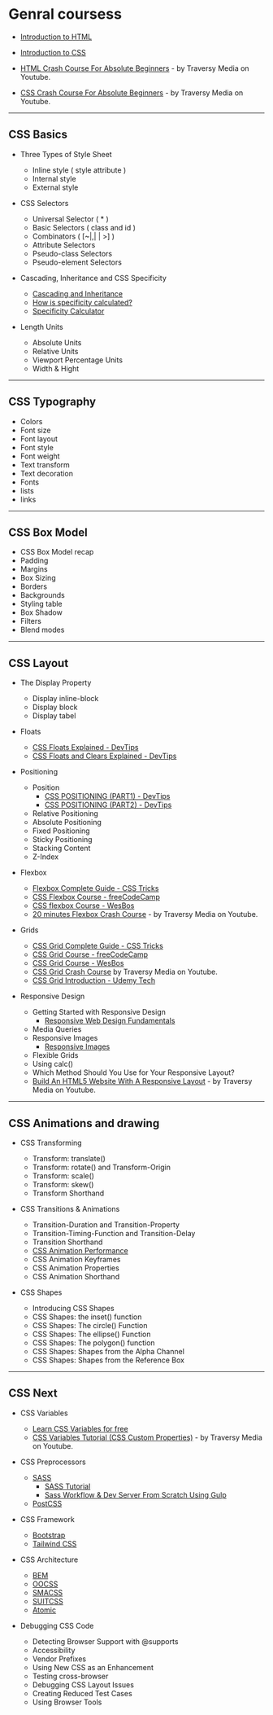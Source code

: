 
# Genral coursess

* [Introduction to HTML](https://scrimba.com/g/ghtml)
* [Introduction to CSS](https://scrimba.com/g/gintrotocss)

* [HTML Crash Course For Absolute Beginners](https://www.youtube.com/watch?v=UB1O30fR-EE) - by Traversy Media on Youtube.
* [CSS Crash Course For Absolute Beginners](https://www.youtube.com/watch?v=yfoY53QXEnI) - by Traversy Media on Youtube.

---

## CSS Basics

- Three Types of Style Sheet
    * Inline style ( style attribute )
    * Internal style
    * External style

- CSS Selectors
    * Universal Selector ( \* )
    * Basic Selectors ( class and id )
    * Combinators ( [~|,| | >] )
    * Attribute Selectors
    * Pseudo-class Selectors
    * Pseudo-element Selectors

- Cascading, Inheritance and CSS Specificity
    * [Cascading and Inheritance](https://developer.mozilla.org/en-US/docs/Learn/CSS/Introduction_to_CSS/Cascade_and_inheritance)
    * [How is specificity calculated?](https://developer.mozilla.org/en-US/docs/Web/CSS/Specificity)
    * [Specificity Calculator](https://specificity.keegan.st/)

- Length Units
    * Absolute Units
    * Relative Units
    * Viewport Percentage Units
    * Width & Hight


---

## CSS Typography

- Colors
- Font size
- Font layout
- Font style
- Font weight
- Text transform
- Text decoration
- Fonts
- lists
- links


---

## CSS Box Model


- CSS Box Model recap
- Padding
- Margins
- Box Sizing
- Borders
- Backgrounds
- Styling table
- Box Shadow
- Filters
- Blend modes

---

## CSS Layout

- The Display Property
    * Display inline-block
    * Display block
    * Display tabel

- Floats
    * [CSS Floats Explained - DevTips](https://www.youtube.com/watch?v=609adV3pTME)
    * [CSS Floats and Clears Explained - DevTips](https://www.youtube.com/watch?v=xFGBNv2KeVU)

- Positioning
    * Position
        * [CSS POSITIONING (PART1) - DevTips](https://www.youtube.com/watch?v=kejG8G0dr5U)
        * [CSS POSITIONING (PART2) - DevTips](https://www.youtube.com/watch?v=Rf6zAP4YnZA)
    * Relative Positioning
    * Absolute Positioning
    * Fixed Positioning
    * Sticky Positioning
    * Stacking Content
    * Z-Index

- Flexbox
    * [Flexbox Complete Guide - CSS Tricks](https://css-tricks.com/snippets/css/a-guide-to-flexbox/)
    * [CSS Flexbox Course - freeCodeCamp](https://www.youtube.com/watch?v=-Wlt8NRtOpo)
    * [CSS flexbox Course - WesBos](https://flexbox.io/)
    * [20 minutes Flexbox Crash Course](https://youtu.be/JJSoEo8JSnc) - by Traversy Media on Youtube.

- Grids
    * [CSS Grid Complete Guide - CSS Tricks](https://css-tricks.com/snippets/css/complete-guide-grid/)
    * [CSS Grid Course - freeCodeCamp](https://www.youtube.com/watch?v=t6CBKf8K_Ac)
    * [CSS Grid Course - WesBos](https://cssgrid.io/)
    * [CSS Grid Crash Course](https://youtu.be/jV8B24rSN5o) by Traversy Media on Youtube.
    * [CSS Grid Introduction - Udemy Tech](https://www.youtube.com/watch?v=oz0fbFviLIU)

- Responsive Design
    * Getting Started with Responsive Design
        + [Responsive Web Design Fundamentals](https://udacity.com/course/responsive-web-design-fundamentals--ud893)
    * Media Queries
    * Responsive Images
        + [Responsive Images](https://udacity.com/course/responsive-images--ud882)
    * Flexible Grids
    * Using calc()
    * Which Method Should You Use for Your Responsive Layout?
    * [Build An HTML5 Website With A Responsive Layout](https://www.youtube.com/watch?v=Wm6CUkswsNw) - by Traversy Media on Youtube.

---

## CSS Animations and drawing

- CSS Transforming
    * Transform: translate()
    * Transform: rotate() and Transform-Origin
    * Transform: scale()
    * Transform: skew()
    * Transform Shorthand

- CSS Transitions & Animations
    * Transition-Duration and Transition-Property
    * Transition-Timing-Function and Transition-Delay
    * Transition Shorthand
    * [CSS Animation Performance](https://www.html5rocks.com/en/tutorials/speed/high-performance-animations/)
    * CSS Animation Keyframes
    * CSS Animation Properties
    * CSS Animation Shorthand

- CSS Shapes
    * Introducing CSS Shapes
    * CSS Shapes: the inset() function
    * CSS Shapes: The circle() Function
    * CSS Shapes: The ellipse() Function
    * CSS Shapes: The polygon() function
    * CSS Shapes: Shapes from the Alpha Channel
    * CSS Shapes: Shapes from the Reference Box

---

## CSS Next

- CSS Variables 
    * [Learn CSS Variables for free](https://scrimba.com/g/gcssvariables)
    * [CSS Variables Tutorial (CSS Custom Properties)](https://www.youtube.com/watch?v=sQUB039MG0I) - by Traversy Media on Youtube.

- CSS Preprocessors
    * [SASS](https://sass-lang.com/)
        * [SASS Tutorial](https://www.youtube.com/watch?v=wz3kElLbEHE)
        * [Sass Workflow & Dev Server From Scratch Using Gulp](https://www.youtube.com/watch?v=rmXVmfx3rNo)
    * [PostCSS](http://postcss.org/)

- CSS Framework
    * [Bootstrap](https://getbootstrap.com/)
    * [Tailwind CSS](https://tailwindcss.com/)

- CSS Architecture
    * [BEM](http://getbem.com/)
    * [OOCSS](http://oocss.org/)
    * [SMACSS](https://smacss.com/)
    * [SUITCSS](https://suitcss.github.io/)
    * [Atomic](https://acss.io/)

- Debugging CSS Code
    * Detecting Browser Support with @supports
    * Accessibility
    * Vendor Prefixes
    * Using New CSS as an Enhancement
    * Testing cross-browser
    * Debugging CSS Layout Issues
    * Creating Reduced Test Cases
    * Using Browser Tools
